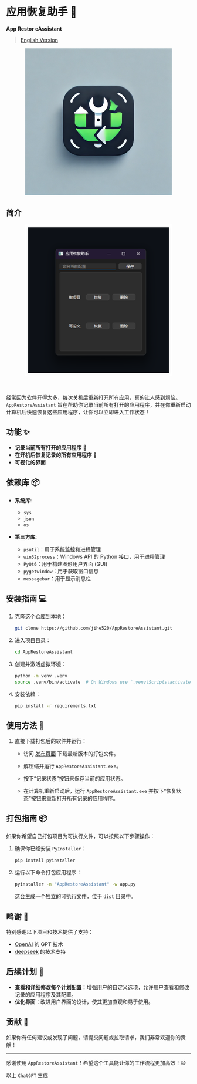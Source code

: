 # 应用恢复助手 🚀

**App Restor eAssistant**

> [English Version](README_EN.md)

<div style="text-align: center;">
  <img src="./assets/icon2.png" alt="Image description" width="400"/>
</div>

## 简介

<div style="text-align: center;">
  <img src="./assets/exmple.png" alt="Image description" width="400"/>
</div>


![]()

经常因为软件开得太多，每次关机后重新打开所有应用，真的让人感到烦恼。`AppRestoreAssistant` 旨在帮助你记录当前所有打开的应用程序，并在你重新启动计算机后快速恢复这些应用程序，让你可以立即进入工作状态！

## 功能 ✨

- **记录当前所有打开的应用程序** 📝
- **在开机后恢复记录的所有应用程序** 🔄
- **可视化的界面** 

## 依赖库 📦

- **系统库**:
  - `sys`
  - `json`
  - `os`

- **第三方库**:
  - `psutil`：用于系统监控和进程管理
  - `win32process`：Windows API 的 Python 接口，用于进程管理
  - `PyQt6`：用于构建图形用户界面 (GUI)
  - `pygetwindow`：用于获取窗口信息
  - `messagebar`：用于显示消息栏

## 安装指南 💻

1. 克隆这个仓库到本地：

    ```bash
    git clone https://github.com/jihe520/AppRestoreAssistant.git
    ```

2. 进入项目目录：

    ```bash
    cd AppRestoreAssistant
    ```

3. 创建并激活虚拟环境：

    ```bash
    python -m venv .venv
    source .venv/bin/activate  # On Windows use `.venv\Scripts\activate`
    ```

4. 安装依赖：

    ```bash
    pip install -r requirements.txt
    ```

## 使用方法 🚀

1. 直接下载打包后的软件并运行：

   - 访问 [发布页面](https://github.com/jihe520/AppRestoreAssistant/releases) 下载最新版本的打包文件。
   - 解压缩并运行 `AppRestoreAssistant.exe`。

   - 按下“记录状态”按钮来保存当前的应用状态。
   - 在计算机重新启动后，运行 `AppRestoreAssistant.exe` 并按下“恢复状态”按钮来重新打开所有记录的应用程序。

## 打包指南 📦

如果你希望自己打包项目为可执行文件，可以按照以下步骤操作：

1. 确保你已经安装 `PyInstaller`：

    ```bash
    pip install pyinstaller
    ```

2. 运行以下命令打包应用程序：

    ```bash
    pyinstaller -n "AppRestoreAssistant" -w app.py
    ```

   这会生成一个独立的可执行文件，位于 `dist` 目录中。

## 鸣谢 🙏

特别感谢以下项目和技术提供了支持：

- [OpenAI](https://www.openai.com/) 的 GPT 技术
- [deepseek](https://deepseek.com) 的技术支持

## 后续计划 🔧

- **查看和详细修改每个计划配置**：增强用户的自定义选项，允许用户查看和修改记录的应用程序及其配置。
- **优化界面**：改进用户界面的设计，使其更加直观和易于使用。

## 贡献 🙌

如果你有任何建议或发现了问题，请提交问题或拉取请求，我们非常欢迎你的贡献！


---

感谢使用 `AppRestoreAssistant`！希望这个工具能让你的工作流程更加高效！😊

以上 `ChatGPT` 生成
